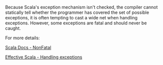 Because Scala's exception mechanism isn't checked, the compiler cannot statically tell whether the programmer has covered the set of possible exceptions, it is often tempting to cast a wide net when handling exceptions.
 However, some exceptions are fatal and should never be caught.

 For more details:

 [Scala Docs - NonFatal](http://www.scala-lang.org/api/current/scala/util/control/NonFatal$.html)

 [Effective Scala - Handling exceptions](http://twitter.github.io/effectivescala/)
